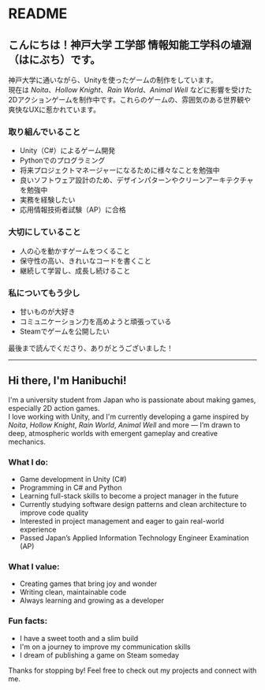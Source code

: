 # README

## こんにちは！神戸大学 工学部 情報知能工学科の埴淵（はにぶち）です。

神戸大学に通いながら、Unityを使ったゲームの制作をしています。  
現在は *Noita*、*Hollow Knight*、*Rain World*、*Animal Well* などに影響を受けた2Dアクションゲームを制作中です。これらのゲームの、雰囲気のある世界観や爽快なUXに惹かれています。

### 取り組んでいること
- Unity（C#）によるゲーム開発  
- Pythonでのプログラミング  
- 将来プロジェクトマネージャーになるために様々なことを勉強中
- 良いソフトウェア設計のため、デザインパターンやクリーンアーキテクチャを勉強中  
- 実務を経験したい
- 応用情報技術者試験（AP）に合格

### 大切にしていること
- 人の心を動かすゲームをつくること  
- 保守性の高い、きれいなコードを書くこと  
- 継続して学習し、成長し続けること  

### 私についてもう少し
- 甘いものが大好き
- コミュニケーション力を高めようと頑張っている
- Steamでゲームを公開したい

最後まで読んでくださり、ありがとうございました！

---

## Hi there, I'm Hanibuchi!

I'm a university student from Japan who is passionate about making games, especially 2D action games.  
I love working with Unity, and I'm currently developing a game inspired by *Noita*, *Hollow Knight*, *Rain World*, *Animal Well* and more — I’m drawn to deep, atmospheric worlds with emergent gameplay and creative mechanics.

### What I do:
- Game development in Unity (C#)
- Programming in C# and Python  
- Learning full-stack skills to become a project manager in the future  
- Currently studying software design patterns and clean architecture to improve code quality  
- Interested in project management and eager to gain real-world experience  
- Passed Japan’s Applied Information Technology Engineer Examination (AP)

### What I value:
- Creating games that bring joy and wonder  
- Writing clean, maintainable code  
- Always learning and growing as a developer  

### Fun facts:
- I have a sweet tooth and a slim build  
- I'm on a journey to improve my communication skills  
- I dream of publishing a game on Steam someday  

Thanks for stopping by! Feel free to check out my projects and connect with me.
